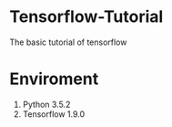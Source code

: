# Tensorflow-Tutorial
The basic tutorial of tensorflow

# Enviroment
1. Python 3.5.2  
2. Tensorflow 1.9.0